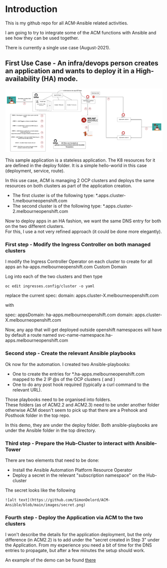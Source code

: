 # Introduction
This is my github repo for all ACM-Ansible related activities.

I am going to try to integrate some of the ACM functions with Ansible and see how they can be used together.

There is currently a single use case (August-2021).

## First Use Case - An infra/devops person creates an application and wants to deploy it in a High-availability (HA) mode.
   
   ![alt text](https://github.com/SimonDelord/ACM-Ansible/blob/main/images/ACM-Ansible-HA.png)



This sample application is a stateless application.
The K8 resources for it are defined in the deploy folder. It is a simple hello-world in this case (deployment, service, route). 

In this use case, ACM is managing 2 OCP clusters and deploys the same resources on both clusters as part of the application creation.

* The first cluster is of the following type: *.apps.cluster-1.melbourneopenshift.com  
* The second cluster is of the following type: *.apps.cluster-2.melbourneopenshift.com 

   
   
Now to deploy apps in an HA fashion, we want the same DNS entry for both on the two different clusters.\
For this, I use a not very refined approach (it could be done more elegantly).
   
### First step - Modify the Ingress Controller on both managed clusters
   
I modify the Ingress Controller Operator on each cluster to create for all apps an ha-apps.melbourneopenshift.com Custom Domain

Log into each of the two clusters and then type

    oc edit ingresses.config/cluster -o yaml

replace the current 
spec:
  domain: apps.cluster-X.melbourneopenshift.com
   
with

spec:
  appsDomain: ha-apps.melbourneopenshift.com
  domain: apps.cluster-X.melbourneopenshift.com

Now, any app that will get deployed outside openshift namespaces will have 
by default a route named svc-name-namespace.ha-apps.melbourneopenshift.com 

### Second step - Create the relevant Ansible playbooks

Ok now for the automation.
I created two Ansible-playbooks:
* One to create the entries for *.ha-apps.melbourneopenshift.com mapped to the 2 IP @s of the OCP clusters (<cluster-1> and <cluster-2>)
* One to do any post hook required (typically a curl command to the relevant URL).

Those playbooks need to be organised into folders.\
These folders (as of ACM2.2 and ACM2.3) need to be under another folder otherwise ACM doesn't seem to pick up that there are a Prehook and Posthook
folder in the top repo. 

In this demo, they are under the deploy folder.
Both ansible-playbooks are under the Ansible folder in the top directory.
   
### Third step - Prepare the Hub-Cluster to interact with Ansible-Tower

There are two elements that need to be done:
* Install the Ansible Automation Platform Resource Operator
* Deploy a secret in the relevant "subscription namespace" on the Hub-cluster

The secret looks like the following

    ![alt text](https://github.com/SimonDelord/ACM-Ansible/blob/main/images/secret.png)
   
   
### Fourth step - Deploy the Application via ACM to the two clusters

I won't describe the details for the application deployment, but the only difference (in ACM2.2) is to add under the "secret created in Step 3" under the Application.
From my experience you need a bit of time for the DNS entries to propagate, but after a few minutes the setup should work.
   
An example of the demo can be found [there](https://youtu.be/xFZD0Oh92wg)   

